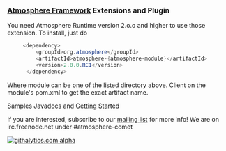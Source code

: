### [Atmosphere Framework](https://github.com/Atmosphere/atmosphere) Extensions and Plugin

You need Atmosphere Runtime version 2.o.o and higher to use those extension. To install, just do

```java
     <dependency>
         <groupId>org.atmosphere</groupId>
         <artifactId>atmosphere-{atmosphere-module}</artifactId>
         <version>2.0.0.RC1</version>
      </dependency>
```
Where module can be one of the listed directory above. Client on the module's pom.xml to get the exact artifact name.

[Samples](https://github.com/Atmosphere/atmosphere-samples) [Javadocs](http://atmosphere.github.io/atmosphere-extensions/apidocs/) and [Getting Started](https://github.com/Atmosphere/atmosphere-extensions/wiki)

If you are interested, subscribe to our [mailing list](http://groups.google.com/group/atmosphere-framework) for more info!  We are on irc.freenode.net under #atmosphere-comet

[![githalytics.com alpha](https://cruel-carlota.pagodabox.com/d21472996f6ee363312cce7b15d3b18a "githalytics.com")](http://githalytics.com/Atmosphere/atmosphere-extensions)
